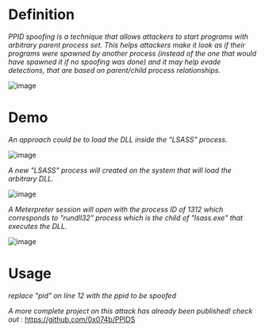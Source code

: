 # Definition

*PPID spoofing is a technique that allows attackers to start programs with arbitrary parent process set.*
*This helps attackers make it look as if their programs were spawned by another process (instead of the one that would have spawned it if no spoofing was done) and it may help evade detections,* 
*that are based on parent/child process relationships.*

![image](https://github.com/0x074b/Defense-Evasion/assets/83349783/6b95266a-0d09-4217-8642-01d7305a0995)

# Demo

*An approach could be to load the DLL inside the "LSASS" process.*

![image](https://github.com/0x074b/Defense-Evasion/assets/83349783/01cdb1c2-f6a9-41f2-abb5-6f018c065bd5)

*A new "LSASS" process will created on the system that will load the arbitrary DLL.*

![image](https://github.com/0x074b/Defense-Evasion/assets/83349783/ca594b48-9d46-40cf-80ca-de38dc184ac1)

*A Meterpreter session will open with the process ID of 1312 which corresponds to "rundll32" process which is the child of "lsass.exe" that executes the DLL.*

![image](https://github.com/0x074b/Defense-Evasion/assets/83349783/e609fa61-25aa-4106-9117-9e84d12722f8)

# Usage

*replace "pid" on line 12 with the ppid to be spoofed*

*A more complete project on this attack has already been published! check out* : 
https://github.com/0x074b/PPIDS
